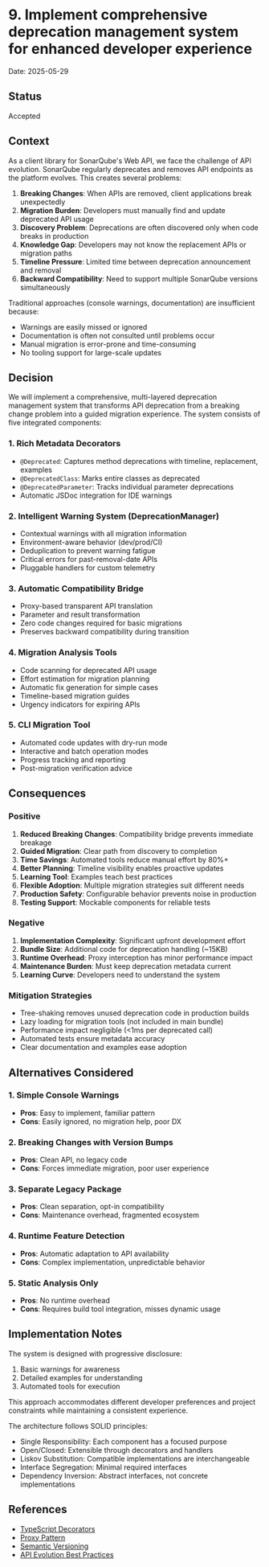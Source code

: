 # 9. Implement comprehensive deprecation management system for enhanced developer experience

Date: 2025-05-29

## Status

Accepted

## Context

As a client library for SonarQube's Web API, we face the challenge of API evolution. SonarQube regularly deprecates
and removes API endpoints as the platform evolves. This creates several problems:

1. **Breaking Changes**: When APIs are removed, client applications break unexpectedly
2. **Migration Burden**: Developers must manually find and update deprecated API usage
3. **Discovery Problem**: Deprecations are often discovered only when code breaks in production
4. **Knowledge Gap**: Developers may not know the replacement APIs or migration paths
5. **Timeline Pressure**: Limited time between deprecation announcement and removal
6. **Backward Compatibility**: Need to support multiple SonarQube versions simultaneously

Traditional approaches (console warnings, documentation) are insufficient because:

- Warnings are easily missed or ignored
- Documentation is often not consulted until problems occur
- Manual migration is error-prone and time-consuming
- No tooling support for large-scale updates

## Decision

We will implement a comprehensive, multi-layered deprecation management system that transforms API deprecation from
a breaking change problem into a guided migration experience. The system consists of five integrated components:

### 1. Rich Metadata Decorators

- `@Deprecated`: Captures method deprecations with timeline, replacement, examples
- `@DeprecatedClass`: Marks entire classes as deprecated
- `@DeprecatedParameter`: Tracks individual parameter deprecations
- Automatic JSDoc integration for IDE warnings

### 2. Intelligent Warning System (DeprecationManager)

- Contextual warnings with all migration information
- Environment-aware behavior (dev/prod/CI)
- Deduplication to prevent warning fatigue
- Critical errors for past-removal-date APIs
- Pluggable handlers for custom telemetry

### 3. Automatic Compatibility Bridge

- Proxy-based transparent API translation
- Parameter and result transformation
- Zero code changes required for basic migrations
- Preserves backward compatibility during transition

### 4. Migration Analysis Tools

- Code scanning for deprecated API usage
- Effort estimation for migration planning
- Automatic fix generation for simple cases
- Timeline-based migration guides
- Urgency indicators for expiring APIs

### 5. CLI Migration Tool

- Automated code updates with dry-run mode
- Interactive and batch operation modes
- Progress tracking and reporting
- Post-migration verification advice

## Consequences

### Positive

1. **Reduced Breaking Changes**: Compatibility bridge prevents immediate breakage
2. **Guided Migration**: Clear path from discovery to completion
3. **Time Savings**: Automated tools reduce manual effort by 80%+
4. **Better Planning**: Timeline visibility enables proactive updates
5. **Learning Tool**: Examples teach best practices
6. **Flexible Adoption**: Multiple migration strategies suit different needs
7. **Production Safety**: Configurable behavior prevents noise in production
8. **Testing Support**: Mockable components for reliable tests

### Negative

1. **Implementation Complexity**: Significant upfront development effort
2. **Bundle Size**: Additional code for deprecation handling (~15KB)
3. **Runtime Overhead**: Proxy interception has minor performance impact
4. **Maintenance Burden**: Must keep deprecation metadata current
5. **Learning Curve**: Developers need to understand the system

### Mitigation Strategies

- Tree-shaking removes unused deprecation code in production builds
- Lazy loading for migration tools (not included in main bundle)
- Performance impact negligible (<1ms per deprecated call)
- Automated tests ensure metadata accuracy
- Clear documentation and examples ease adoption

## Alternatives Considered

### 1. Simple Console Warnings

- **Pros**: Easy to implement, familiar pattern
- **Cons**: Easily ignored, no migration help, poor DX

### 2. Breaking Changes with Version Bumps

- **Pros**: Clean API, no legacy code
- **Cons**: Forces immediate migration, poor user experience

### 3. Separate Legacy Package

- **Pros**: Clean separation, opt-in compatibility
- **Cons**: Maintenance overhead, fragmented ecosystem

### 4. Runtime Feature Detection

- **Pros**: Automatic adaptation to API availability
- **Cons**: Complex implementation, unpredictable behavior

### 5. Static Analysis Only

- **Pros**: No runtime overhead
- **Cons**: Requires build tool integration, misses dynamic usage

## Implementation Notes

The system is designed with progressive disclosure:

1. Basic warnings for awareness
2. Detailed examples for understanding
3. Automated tools for execution

This approach accommodates different developer preferences and project constraints while maintaining a consistent experience.

The architecture follows SOLID principles:

- Single Responsibility: Each component has a focused purpose
- Open/Closed: Extensible through decorators and handlers
- Liskov Substitution: Compatible implementations are interchangeable
- Interface Segregation: Minimal required interfaces
- Dependency Inversion: Abstract interfaces, not concrete implementations

## References

- [TypeScript Decorators](https://www.typescriptlang.org/docs/handbook/decorators.html)
- [Proxy Pattern](https://developer.mozilla.org/en-US/docs/Web/JavaScript/Reference/Global_Objects/Proxy)
- [Semantic Versioning](https://semver.org/)
- [API Evolution Best Practices](https://cloud.google.com/apis/design/compatibility)

